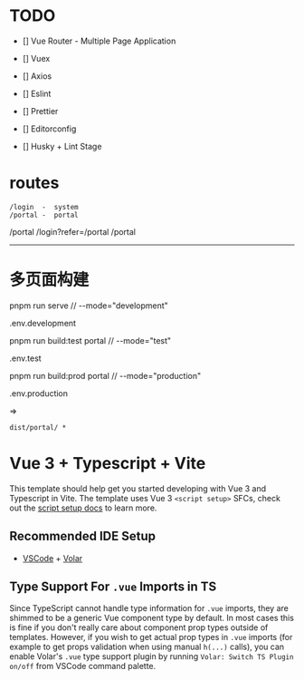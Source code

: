 # TODO

- [] Vue Router - Multiple Page Application
- [] Vuex
- [] Axios

- [] Eslint
- [] Prettier
- [] Editorconfig
- [] Husky + Lint Stage

# routes

```
/login  -  system
/portal -  portal

```

/portal
/login?refer=/portal
/portal

---

# 多页面构建

pnpm run serve // --mode="development"

.env.development

pnpm run build:test portal // --mode="test"

.env.test

pnpm run build:prod portal // --mode="production"

.env.production

=>

`dist/portal/ *`

# Vue 3 + Typescript + Vite

This template should help get you started developing with Vue 3 and Typescript in Vite. The template uses Vue 3 `<script setup>` SFCs, check out the [script setup docs](https://v3.vuejs.org/api/sfc-script-setup.html#sfc-script-setup) to learn more.

## Recommended IDE Setup

- [VSCode](https://code.visualstudio.com/) + [Volar](https://marketplace.visualstudio.com/items?itemName=johnsoncodehk.volar)

## Type Support For `.vue` Imports in TS

Since TypeScript cannot handle type information for `.vue` imports, they are shimmed to be a generic Vue component type by default. In most cases this is fine if you don't really care about component prop types outside of templates. However, if you wish to get actual prop types in `.vue` imports (for example to get props validation when using manual `h(...)` calls), you can enable Volar's `.vue` type support plugin by running `Volar: Switch TS Plugin on/off` from VSCode command palette.
